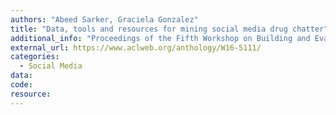 ```yaml
---
authors: "Abeed Sarker, Graciela Gonzalez"
title: "Data, tools and resources for mining social media drug chatter"
additional_info: "Proceedings of the Fifth Workshop on Building and Evaluating Resources for Biomedical Text Mining (BioTxtM2016)"
external_url: https://www.aclweb.org/anthology/W16-5111/
categories:
  - Social Media
data:
code:
resource:
---
```

